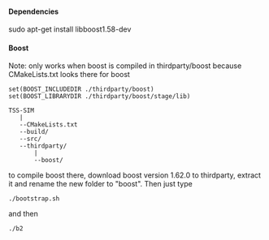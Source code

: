 #### Dependencies

sudo apt-get install libboost1.58-dev

#### Boost

Note:
only works when boost is compiled in thirdparty/boost
because CMakeLists.txt looks there for boost

```
set(BOOST_INCLUDEDIR ./thirdparty/boost)
set(BOOST_LIBRARYDIR ./thirdparty/boost/stage/lib)
```

```
TSS-SIM
   |
   --CMakeLists.txt
   --build/
   --src/
   --thirdparty/
       |
       --boost/
```

to compile boost there, download boost version 1.62.0 to thirdparty, extract it and rename the new folder to "boost". Then just type

```
./bootstrap.sh
```
and then

```
./b2
```

